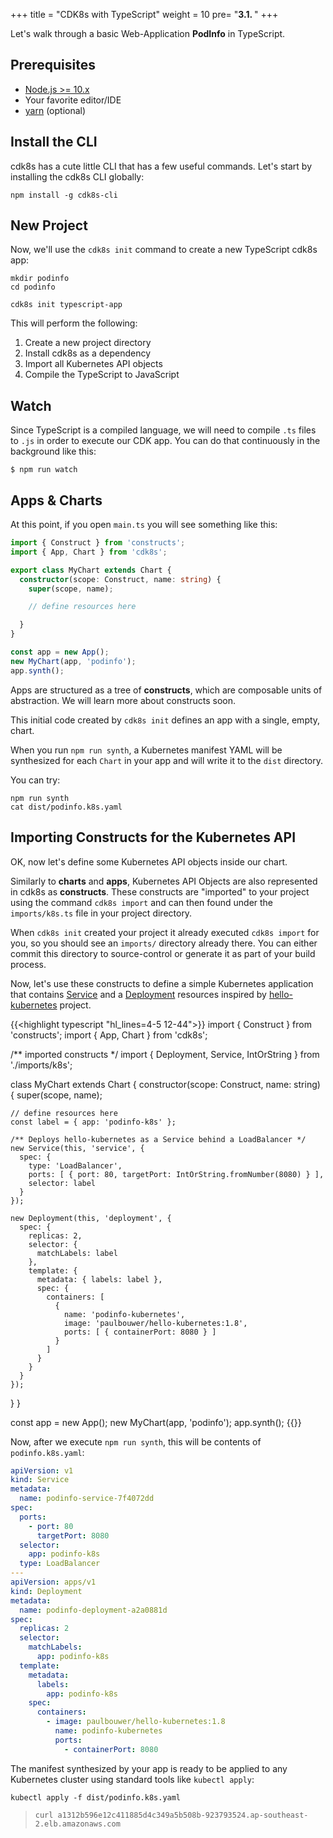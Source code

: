 +++
title = "CDK8s with TypeScript"
weight = 10
pre= "<b>3.1. </b>"
+++


Let's walk through a basic Web-Application **PodInfo** in TypeScript.

## Prerequisites

 - [Node.js >= 10.x](https://nodejs.org/en/)
 - Your favorite editor/IDE
 - [yarn](https://yarnpkg.com/) (optional)

## Install the CLI

cdk8s has a cute little CLI that has a few useful commands. Let's start by
installing the cdk8s CLI globally:

```shell
npm install -g cdk8s-cli
```

## New Project

Now, we'll use the `cdk8s init` command to create a new TypeScript cdk8s app:

```console
mkdir podinfo
cd podinfo

cdk8s init typescript-app
```

This will perform the following:

1. Create a new project directory
2. Install cdk8s as a dependency
3. Import all Kubernetes API objects
4. Compile the TypeScript to JavaScript

## Watch

Since TypeScript is a compiled language, we will need to compile `.ts` files to
`.js` in order to execute our CDK app. You can do that continuously in the
background like this:

```shell
$ npm run watch
```

## Apps & Charts

At this point, if you open `main.ts` you will see something like this:

```ts
import { Construct } from 'constructs';
import { App, Chart } from 'cdk8s';

export class MyChart extends Chart {
  constructor(scope: Construct, name: string) {
    super(scope, name);

    // define resources here

  }
}

const app = new App();
new MyChart(app, 'podinfo');
app.synth();
```

Apps are structured as a tree of **constructs**, which are composable units of
abstraction. We will learn more about constructs soon.

This initial code created by `cdk8s init` defines an app with a single, empty,
chart.

When you run `npm run synth`, a Kubernetes manifest YAML will be synthesized for
each `Chart` in your app and will write it to the `dist` directory.

You can try:

```shell
npm run synth
cat dist/podinfo.k8s.yaml
```

## Importing Constructs for the Kubernetes API

OK, now let's define some Kubernetes API objects inside our chart.

Similarly to **charts** and **apps**, Kubernetes API Objects are also
represented in cdk8s as **constructs**. These constructs are "imported" to your
project using the command `cdk8s import` and can then found under the
`imports/k8s.ts` file in your project directory.

When `cdk8s init` created your project it already executed `cdk8s import` for
you, so you should see an `imports/` directory already there. You can either
commit this directory to source-control or generate it as part of your build
process.

Now, let's use these constructs to define a simple Kubernetes application that
contains
[Service](https://kubernetes.io/docs/concepts/services-networking/service) and a
[Deployment](https://kubernetes.io/docs/concepts/workloads/controllers/deployment)
resources inspired by [hello-kubernetes](https://github.com/paulbouwer/hello-kubernetes) project.


{{<highlight typescript "hl_lines=4-5 12-44">}}
import { Construct } from 'constructs';
import { App, Chart } from 'cdk8s';

/** imported constructs */
import { Deployment, Service, IntOrString } from './imports/k8s';

class MyChart extends Chart {
  constructor(scope: Construct, name: string) {
    super(scope, name);

    // define resources here
    const label = { app: 'podinfo-k8s' };

    /** Deploys hello-kubernetes as a Service behind a LoadBalancer */
    new Service(this, 'service', {
      spec: {
        type: 'LoadBalancer',
        ports: [ { port: 80, targetPort: IntOrString.fromNumber(8080) } ],
        selector: label
      }
    });

    new Deployment(this, 'deployment', {
      spec: {
        replicas: 2,
        selector: {
          matchLabels: label
        },
        template: {
          metadata: { labels: label },
          spec: {
            containers: [
              {
                name: 'podinfo-kubernetes',
                image: 'paulbouwer/hello-kubernetes:1.8',
                ports: [ { containerPort: 8080 } ]
              }
            ]
          }
        }
      }
    });
  }
}

const app = new App();
new MyChart(app, 'podinfo');
app.synth();
{{</highlight>}}

Now, after we execute `npm run synth`, this will be contents of
`podinfo.k8s.yaml`:

```yaml
apiVersion: v1
kind: Service
metadata:
  name: podinfo-service-7f4072dd
spec:
  ports:
    - port: 80
      targetPort: 8080
  selector:
    app: podinfo-k8s
  type: LoadBalancer
---
apiVersion: apps/v1
kind: Deployment
metadata:
  name: podinfo-deployment-a2a0881d
spec:
  replicas: 2
  selector:
    matchLabels:
      app: podinfo-k8s
  template:
    metadata:
      labels:
        app: podinfo-k8s
    spec:
      containers:
        - image: paulbouwer/hello-kubernetes:1.8
          name: podinfo-kubernetes
          ports:
            - containerPort: 8080
```

The manifest synthesized by your app is ready to be applied to any Kubernetes
cluster using standard tools like `kubectl apply`:

```console
kubectl apply -f dist/podinfo.k8s.yaml
```

> `curl a1312b596e12c411885d4c349a5b508b-923793524.ap-southeast-2.elb.amazonaws.com`